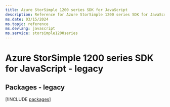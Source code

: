 ```yaml
---
title: Azure StorSimple 1200 series SDK for JavaScript
description: Reference for Azure StorSimple 1200 series SDK for JavaScript
ms.date: 03/15/2024
ms.topic: reference
ms.devlang: javascript
ms.service: storsimple1200series
---
```

# Azure StorSimple 1200 series SDK for JavaScript - legacy
## Packages - legacy
[!INCLUDE [packages](storsimple-1200-series-index.md)]
